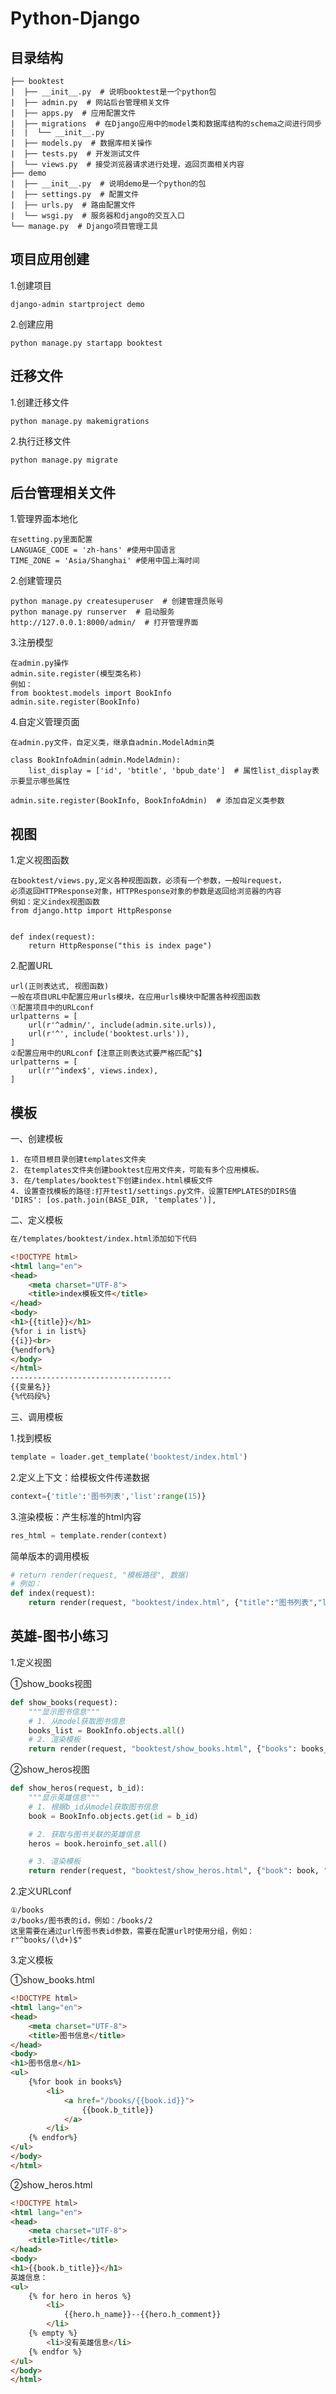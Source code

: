 # Python-Django

## 目录结构
```
├── booktest
|  ├── __init__.py  # 说明booktest是一个python包
|  ├── admin.py  # 网站后台管理相关文件
|  ├── apps.py  # 应用配置文件
|  ├── migrations  # 在Django应用中的model类和数据库结构的schema之间进行同步
|  |  └── __init__.py
|  ├── models.py  # 数据库相关操作
|  ├── tests.py  # 开发测试文件
|  └── views.py  # 接受浏览器请求进行处理，返回页面相关内容
├── demo
|  ├── __init__.py  # 说明demo是一个python的包
|  ├── settings.py  # 配置文件
|  ├── urls.py  # 路由配置文件
|  └── wsgi.py  # 服务器和django的交互入口
└── manage.py  # Django项目管理工具
```

## 项目应用创建

1.创建项目
```linux
django-admin startproject demo
```

2.创建应用
```linux
python manage.py startapp booktest
```

## 迁移文件

1.创建迁移文件
```linux
python manage.py makemigrations
```
2.执行迁移文件
```linux
python manage.py migrate
```

## 后台管理相关文件

1.管理界面本地化
```linux
在setting.py里面配置
LANGUAGE_CODE = 'zh-hans' #使用中国语言
TIME_ZONE = 'Asia/Shanghai' #使用中国上海时间
```
2.创建管理员
```linux
python manage.py createsuperuser  # 创建管理员账号
python manage.py runserver  # 启动服务
http://127.0.0.1:8000/admin/  # 打开管理界面
```
3.注册模型
```linux
在admin.py操作
admin.site.register(模型类名称)
例如：
from booktest.models import BookInfo
admin.site.register(BookInfo)
```
4.自定义管理页面
```linux
在admin.py文件，自定义类，继承自admin.ModelAdmin类

class BookInfoAdmin(admin.ModelAdmin):
    list_display = ['id', 'btitle', 'bpub_date']  # 属性list_display表示要显示哪些属性

admin.site.register(BookInfo, BookInfoAdmin)  # 添加自定义类参数

```

## 视图

1.定义视图函数
```linux
在booktest/views.py,定义各种视图函数，必须有一个参数，一般叫request，
必须返回HTTPResponse对象，HTTPResponse对象的参数是返回给浏览器的内容
例如：定义index视图函数
from django.http import HttpResponse 


def index(request):
    return HttpResponse("this is index page")
```
2.配置URL
```linux
url(正则表达式, 视图函数)
一般在项目URL中配置应用urls模块，在应用urls模块中配置各种视图函数
①配置项目中的URLconf
urlpatterns = [
    url(r'^admin/', include(admin.site.urls)),
    url(r'^', include('booktest.urls')),
]
②配置应用中的URLconf【注意正则表达式要严格匹配^$】
urlpatterns = [
    url(r'^index$', views.index),
]
```

## 模板

一、创建模板
```linux
1. 在项目根目录创建templates文件夹
2. 在templates文件夹创建booktest应用文件夹，可能有多个应用模板。
3. 在/templates/booktest下创建index.html模板文件
4. 设置查找模板的路径:打开test1/settings.py文件，设置TEMPLATES的DIRS值
'DIRS': [os.path.join(BASE_DIR, 'templates')],
```

二、定义模板
```html
在/templates/booktest/index.html添加如下代码

<!DOCTYPE html>
<html lang="en">
<head>
    <meta charset="UTF-8">
    <title>index模板文件</title>
</head>
<body>
<h1>{{title}}</h1>
{%for i in list%}
{{i}}<br>
{%endfor%}
</body>
</html>
------------------------------------
{{变量名}}
{%代码段%}
```

三、调用模板

1.找到模板
```python
template = loader.get_template('booktest/index.html')
```

2.定义上下文：给模板文件传递数据
```python
context={'title':'图书列表','list':range(15)}
```

3.渲染模板：产生标准的html内容
```python
res_html = template.render(context)
```

简单版本的调用模板
```python
# return render(request, "模板路径", 数据)
# 例如：
def index(request):
    return render(request, "booktest/index.html", {"title":"图书列表","list":range(15)})
```

## 英雄-图书小练习

1.定义视图

①show_books视图
```python
def show_books(request):
    """显示图书信息"""
    # 1. 从model获取图书信息
    books_list = BookInfo.objects.all()
    # 2. 渲染模板
    return render(request, "booktest/show_books.html", {"books": books_list})
```
②show_heros视图
```python
def show_heros(request, b_id):
    """显示英雄信息"""
    # 1. 根据b_id从model获取图书信息
    book = BookInfo.objects.get(id = b_id)

    # 2. 获取与图书关联的英雄信息
    heros = book.heroinfo_set.all()

    # 3. 渲染模板
    return render(request, "booktest/show_heros.html", {"book": book, "heros": heros})
```

2.定义URLconf
```
①/books
②/books/图书表的id，例如：/books/2
这里需要在通过url传图书表id参数，需要在配置url时使用分组，例如：r"^books/(\d+)$"
```
3.定义模板

①show_books.html
```html
<!DOCTYPE html>
<html lang="en">
<head>
    <meta charset="UTF-8">
    <title>图书信息</title>
</head>
<body>
<h1>图书信息</h1>
<ul>
    {%for book in books%}
        <li>
            <a href="/books/{{book.id}}">
                {{book.b_title}}
            </a>
        </li>
    {% endfor%}
</ul>
</body>
</html>
```

②show_heros.html
```html
<!DOCTYPE html>
<html lang="en">
<head>
    <meta charset="UTF-8">
    <title>Title</title>
</head>
<body>
<h1>{{book.b_title}}</h1>
英雄信息：
<ul>
    {% for hero in heros %}
        <li>
            {{hero.h_name}}--{{hero.h_comment}}
        </li>
    {% empty %}
        <li>没有英雄信息</li>
    {% endfor %}
</ul>
</body>
</html>
```